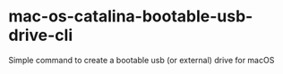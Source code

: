 # mac-os-catalina-bootable-usb-drive-cli
Simple command to create a bootable usb (or external) drive for macOS 
